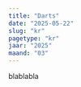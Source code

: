 ```yaml
---
title: "Darts"
date: "2025-05-22"
slug: "kr"
pagetype: "kr"
jaar: "2025"
maand: "03"
---
```

blablabla